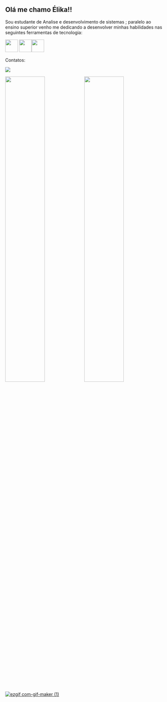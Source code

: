 ## Olá me chamo Élika!! 
Sou estudante de Analise e desenvolvimento de sistemas ;
paralelo ao ensino superior venho me dedicando a desenvolver minhas habilidades nas seguintes ferramentas de tecnologia:   

<img src="https://cdn.jsdelivr.net/gh/devicons/devicon/icons/javascript/javascript-plain.svg" width="40" height="40" /> <img src="https://cdn.jsdelivr.net/gh/devicons/devicon/icons/html5/html5-plain-wordmark.svg" width="40" height="40" /><img src="https://cdn.jsdelivr.net/gh/devicons/devicon/icons/css3/css3-original-wordmark.svg" width="40" height="40"/>

Contatos:<div><a href="https://www.linkedin.com/in/élika-castro-9a2b10189/" target="_blank"><img src="https://img.shields.io/badge/-LinkedIn-%230077B5?style=for-the-badge&logo=linkedin&logoColor=white" target="_blank"></a>   </div>

<div><a href="https://github.com/CastroGreen"><img width="50%" em" src="https://github-readme-stats.vercel.app/api/top-langs/?username=CastroGreen&layout=compact&langs_count=7&theme=dracula"/><img width="50%" em" src="https://github-readme-stats.vercel.app/api?username=CastroGreen&show_icons=true&theme=dracula&include_all_commits=true&count_private=true"/></div>







![ezgif com-gif-maker (1)](https://user-images.githubusercontent.com/112868623/199854382-e16bf8a6-bd7f-48e6-964d-5500e5f27531.gif)
